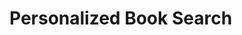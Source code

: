# Personalized Book Search
<img src="https://github.com/heejoojin/personalized_book_search/blob/main/img.jpg" alt=""/>

